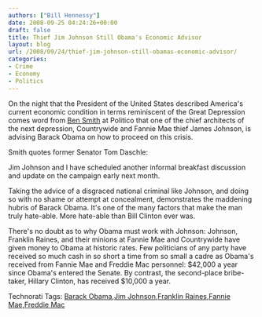 ```yaml
---
authors: ["Bill Hennessy"]
date: 2008-09-25 04:24:26+00:00
draft: false
title: Thief Jim Johnson Still Obama's Economic Advisor
layout: blog
url: /2008/09/24/thief-jim-johnson-still-obamas-economic-advisor/
categories:
- Crime
- Economy
- Politics
---
```


On the night that the President of the United States described America's current economic condition in terms reminiscent of the Great Depression comes word from [Ben Smith](https://www.politico.com/blogs/bensmith/0908/Johnson_to_lead_Obama_briefing.html) at Politico that one of the chief architects of the next depression, Countrywide and Fannie Mae thief James Johnson, is advising Barack Obama on how to proceed on this crisis.

 

Smith quotes former Senator Tom Daschle:

 

Jim Johnson and I have scheduled another informal breakfast discussion and update on the campaign early next month.

 

Taking the advice of a disgraced national criminal like Johnson, and doing so with no shame or attempt at concealment, demonstrates the maddening hubris of Barack Obama. It's one of the many factors that make the man truly hate-able. More hate-able than Bill Clinton ever was.

 

There's no doubt as to why Obama must work with Johnson: Johnson, Franklin Raines, and their minions at Fannie Mae and Countrywide have given money to Obama at historic rates. Few politicians of any party have received so much cash in so short a time from so small a cadre as Obama's received from Fannie Mae and Freddie Mac personnel: $42,000 a year since Obama's entered the Senate. By contrast, the second-place bribe-taker, Hillary Clinton, has received $10,000 a year.

 

Technorati Tags: [Barack Obama](https://technorati.com/tags/Barack%20Obama),[Jim Johnson](https://technorati.com/tags/Jim%20Johnson),[Franklin Raines](https://technorati.com/tags/Franklin%20Raines),[Fannie Mae](https://technorati.com/tags/Fannie%20Mae),[Freddie Mac](https://technorati.com/tags/Freddie%20Mac)
